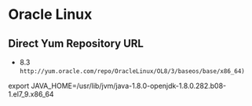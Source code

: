 # Oracle Linux

## Direct Yum Repository URL
- 8.3 `http://yum.oracle.com/repo/OracleLinux/OL8/3/baseos/base/x86_64)`


export JAVA_HOME=/usr/lib/jvm/java-1.8.0-openjdk-1.8.0.282.b08-1.el7_9.x86_64
